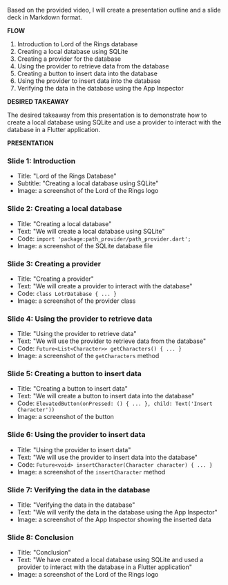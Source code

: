 Based on the provided video, I will create a presentation outline and a slide deck in Markdown format.

**FLOW**

1. Introduction to Lord of the Rings database
2. Creating a local database using SQLite
3. Creating a provider for the database
4. Using the provider to retrieve data from the database
5. Creating a button to insert data into the database
6. Using the provider to insert data into the database
7. Verifying the data in the database using the App Inspector

**DESIRED TAKEAWAY**

The desired takeaway from this presentation is to demonstrate how to create a local database using SQLite and use a provider to interact with the database in a Flutter application.

**PRESENTATION**

### Slide 1: Introduction

* Title: "Lord of the Rings Database"
* Subtitle: "Creating a local database using SQLite"
* Image: a screenshot of the Lord of the Rings logo

### Slide 2: Creating a local database

* Title: "Creating a local database"
* Text: "We will create a local database using SQLite"
* Code: `import 'package:path_provider/path_provider.dart';`
* Image: a screenshot of the SQLite database file

### Slide 3: Creating a provider

* Title: "Creating a provider"
* Text: "We will create a provider to interact with the database"
* Code: `class LotrDatabase { ... }`
* Image: a screenshot of the provider class

### Slide 4: Using the provider to retrieve data

* Title: "Using the provider to retrieve data"
* Text: "We will use the provider to retrieve data from the database"
* Code: `Future<List<Character>> getCharacters() { ... }`
* Image: a screenshot of the `getCharacters` method

### Slide 5: Creating a button to insert data

* Title: "Creating a button to insert data"
* Text: "We will create a button to insert data into the database"
* Code: `ElevatedButton(onPressed: () { ... }, child: Text('Insert Character'))`
* Image: a screenshot of the button

### Slide 6: Using the provider to insert data

* Title: "Using the provider to insert data"
* Text: "We will use the provider to insert data into the database"
* Code: `Future<void> insertCharacter(Character character) { ... }`
* Image: a screenshot of the `insertCharacter` method

### Slide 7: Verifying the data in the database

* Title: "Verifying the data in the database"
* Text: "We will verify the data in the database using the App Inspector"
* Image: a screenshot of the App Inspector showing the inserted data

### Slide 8: Conclusion

* Title: "Conclusion"
* Text: "We have created a local database using SQLite and used a provider to interact with the database in a Flutter application"
* Image: a screenshot of the Lord of the Rings logo
